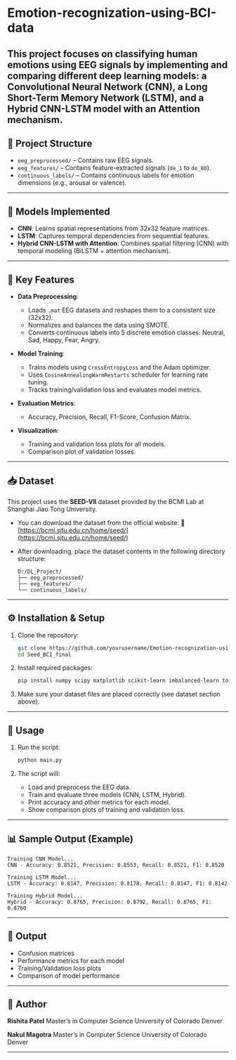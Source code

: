 # Emotion-recognization-using-BCI-data
This project focuses on classifying human emotions using EEG signals by implementing and comparing different deep learning models: a Convolutional Neural Network (CNN), a Long Short-Term Memory Network (LSTM), and a Hybrid CNN-LSTM model with an Attention mechanism.
---

## 📁 Project Structure

* `eeg_preprocessed/` – Contains raw EEG signals.
* `eeg_features/` – Contains feature-extracted signals (`de_1` to `de_80`).
* `continuous_labels/` – Contains continuous labels for emotion dimensions (e.g., arousal or valence).

---

## 🧠 Models Implemented

* **CNN**: Learns spatial representations from 32x32 feature matrices.
* **LSTM**: Captures temporal dependencies from sequential features.
* **Hybrid CNN-LSTM with Attention**: Combines spatial filtering (CNN) with temporal modeling (BiLSTM + attention mechanism).

---

## 🧪 Key Features

* **Data Preprocessing**:

  * Loads `.mat` EEG datasets and reshapes them to a consistent size (32x32).
  * Normalizes and balances the data using SMOTE.
  * Converts continuous labels into 5 discrete emotion classes: Neutral, Sad, Happy, Fear, Angry.

* **Model Training**:

  * Trains models using `CrossEntropyLoss` and the Adam optimizer.
  * Uses `CosineAnnealingWarmRestarts` scheduler for learning rate tuning.
  * Tracks training/validation loss and evaluates model metrics.

* **Evaluation Metrics**:

  * Accuracy, Precision, Recall, F1-Score, Confusion Matrix.

* **Visualization**:

  * Training and validation loss plots for all models.
  * Comparison plot of validation losses.

---

## 📥 Dataset

This project uses the **SEED-VII** dataset provided by the BCMI Lab at Shanghai Jiao Tong University.

* You can download the dataset from the official website:
  🔗 [https://bcmi.sjtu.edu.cn/home/seed/](https://bcmi.sjtu.edu.cn/home/seed/)

* After downloading, place the dataset contents in the following directory structure:

  ```
  D:/DL_Project/
  ├── eeg_preprocessed/
  ├── eeg_features/
  └── continuous_labels/
  ```

---

## ⚙️ Installation & Setup

1. Clone the repository:

   ```bash
   git clone https://github.com/yourusername/Emotion-recognization-using-BCI-data.git
   cd Seed_BCI_final
   ```

2. Install required packages:

   ```bash
   pip install numpy scipy matplotlib scikit-learn imbalanced-learn torch
   ```

3. Make sure your dataset files are placed correctly (see dataset section above).

---

## 🧾 Usage

1. Run the script:

   ```bash
   python main.py
   ```

2. The script will:

   * Load and preprocess the EEG data.
   * Train and evaluate three models (CNN, LSTM, Hybrid).
   * Print accuracy and other metrics for each model.
   * Show comparison plots of training and validation loss.

---

## 📊 Sample Output (Example)

```text
Training CNN Model...
CNN - Accuracy: 0.8521, Precision: 0.8553, Recall: 0.8521, F1: 0.8520

Training LSTM Model...
LSTM - Accuracy: 0.8147, Precision: 0.8178, Recall: 0.8147, F1: 0.8142

Training Hybrid Model...
Hybrid - Accuracy: 0.8765, Precision: 0.8792, Recall: 0.8765, F1: 0.8760
```

---

## 📂 Output

* Confusion matrices
* Performance metrics for each model
* Training/Validation loss plots
* Comparison of model performance

---

## 👤 Author

**Rishita Patel**
Master’s in Computer Science
University of Colorado Denver

**Nakul Magotra**
Master’s in Computer Science
University of Colorado Denver

---

